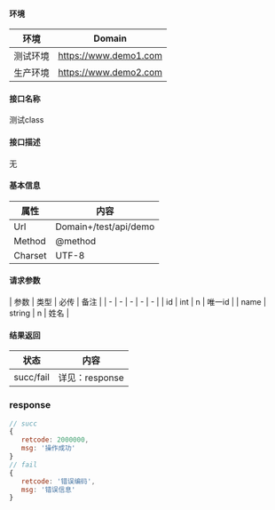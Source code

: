 #### 环境
| 环境 | Domain |
| ---- | ---- |
| 测试环境 | https://www.demo1.com |
| 生产环境 | https://www.demo2.com |

#### 接口名称
测试class

#### 接口描述
无

#### 基本信息
| 属性 | 内容 |
| -------- | -------- |
| Url | Domain+/test/api/demo |
| Method | @method |
| Charset | UTF-8 |

#### 请求参数
| 参数 | 类型 | 必传 | 备注 | 
| - | - | - | - | - |
| id | int | n | 唯一id |
| name | string | n | 姓名 |


#### 结果返回
| 状态 | 内容 |
| -------- | -------- |
| succ/fail | 详见：response |

### response
```javascript
// succ
{
   retcode: 2000000,
   msg: '操作成功'
}
// fail
{
   retcode: '错误编码',
   msg: '错误信息'
}
 
```
